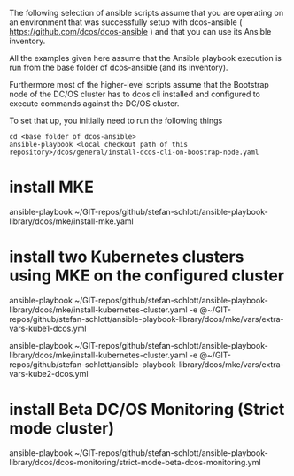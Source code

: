 The following selection of ansible scripts assume that you are operating on an environment that was successfully setup with dcos-ansible ( https://github.com/dcos/dcos-ansible )  and that you can use its Ansible inventory.

All the examples given here assume that the Ansible playbook execution is run from the base folder of dcos-ansible (and its inventory).

Furthermore most of the higher-level scripts assume that the Bootstrap node of the DC/OS cluster has to dcos cli installed and configured to execute commands against the DC/OS cluster.

To set that up, you initially need to run the following things


```
cd <base folder of dcos-ansible>
ansible-playbook <local checkout path of this repository>/dcos/general/install-dcos-cli-on-boostrap-node.yaml
``` 



# install MKE
ansible-playbook ~/GIT-repos/github/stefan-schlott/ansible-playbook-library/dcos/mke/install-mke.yaml

# install two Kubernetes clusters using MKE on the configured cluster
ansible-playbook ~/GIT-repos/github/stefan-schlott/ansible-playbook-library/dcos/mke/install-kubernetes-cluster.yaml -e @~/GIT-repos/github/stefan-schlott/ansible-playbook-library/dcos/mke/vars/extra-vars-kube1-dcos.yml

ansible-playbook ~/GIT-repos/github/stefan-schlott/ansible-playbook-library/dcos/mke/install-kubernetes-cluster.yaml -e @~/GIT-repos/github/stefan-schlott/ansible-playbook-library/dcos/mke/vars/extra-vars-kube2-dcos.yml

# install Beta DC/OS Monitoring (Strict mode cluster)
ansible-playbook ~/GIT-repos/github/stefan-schlott/ansible-playbook-library/dcos/dcos-monitoring/strict-mode-beta-dcos-monitoring.yml